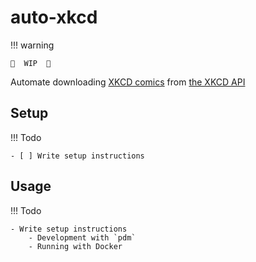 # auto-xkcd

!!! warning

    🚧  WIP  🚧

Automate downloading [XKCD comics](https://www.xkcd.com) from [the XKCD API](https://www.xkcd.com/info.0.json)

## Setup

!!! Todo

    - [ ] Write setup instructions

## Usage

!!! Todo

    - Write setup instructions
        - Development with `pdm`
        - Running with Docker
